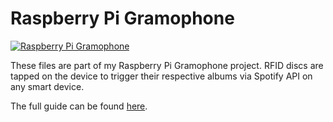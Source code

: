 # Raspberry Pi Gramophone

[![Raspberry Pi Gramophone](https://img.youtube.com/vi/tPRoDP0BIKs/0.jpg)](https://youtu.be/tPRoDP0BIKs)

These files are part of my Raspberry Pi Gramophone project. RFID discs are tapped on the device to trigger their respective albums via Spotify API on any smart device. 

The full guide can be found [here](https://www.instructables.com/Raspberry-Pi-Gramophone/). 
